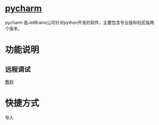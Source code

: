 # [pycharm](http://www.jetbrains.com/pycharm/)

pycharm 是JetBrains公司针对python开发的软件，主要包含专业版和社区版两个版本。

# 功能说明

## 远程调试

[教程](http://blog.csdn.net/ll641058431/article/details/53049453)

# 快捷方式

导入	